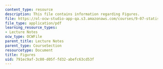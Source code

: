 ```yaml
---
content_type: resource
description: This file contains information regarding Figures.
file: https://ol-ocw-studio-app-qa.s3.amazonaws.com/courses/9-07-statistics-for-brain-and-cognitive-science-fall-2016/791ec9af3c80d05ffd32abefc63cd53f_MIT9_07F16_lec3_Figures.pdf
file_type: application/pdf
learning_resource_types:
- Lecture Notes
ocw_type: OCWFile
parent_title: Lecture Notes
parent_type: CourseSection
resourcetype: Document
title: Figures
uid: 791ec9af-3c80-d05f-fd32-abefc63cd53f
---
```

